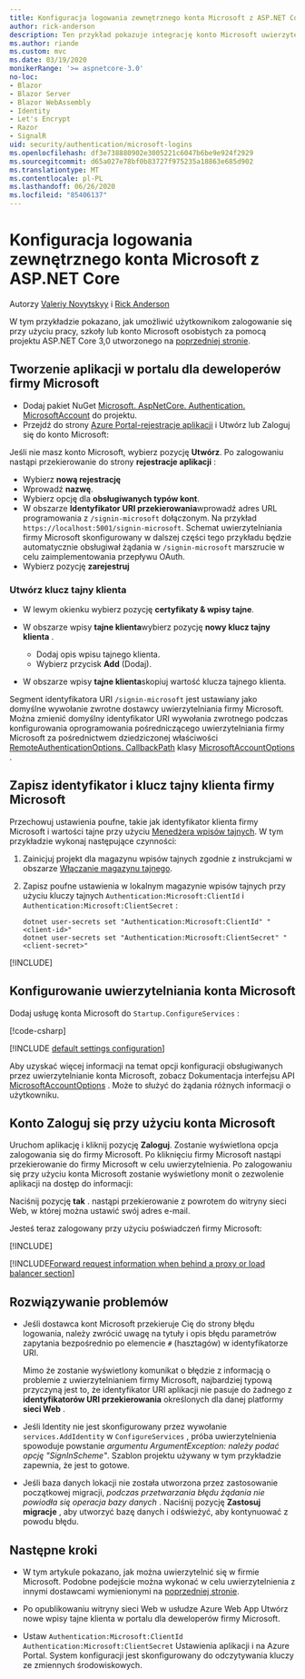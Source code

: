 ```yaml
---
title: Konfiguracja logowania zewnętrznego konta Microsoft z ASP.NET Core
author: rick-anderson
description: Ten przykład pokazuje integrację konto Microsoft uwierzytelniania użytkowników w istniejącej aplikacji ASP.NET Core.
ms.author: riande
ms.custom: mvc
ms.date: 03/19/2020
monikerRange: '>= aspnetcore-3.0'
no-loc:
- Blazor
- Blazor Server
- Blazor WebAssembly
- Identity
- Let's Encrypt
- Razor
- SignalR
uid: security/authentication/microsoft-logins
ms.openlocfilehash: df3e738880902e3005221c6047b6be9e924f2929
ms.sourcegitcommit: d65a027e78bf0b83727f975235a18863e685d902
ms.translationtype: MT
ms.contentlocale: pl-PL
ms.lasthandoff: 06/26/2020
ms.locfileid: "85406137"
---
```

# <a name="microsoft-account-external-login-setup-with-aspnet-core"></a>Konfiguracja logowania zewnętrznego konta Microsoft z ASP.NET Core

Autorzy [Valeriy Novytskyy](https://github.com/01binary) i [Rick Anderson](https://twitter.com/RickAndMSFT)

W tym przykładzie pokazano, jak umożliwić użytkownikom zalogowanie się przy użyciu pracy, szkoły lub konto Microsoft osobistych za pomocą projektu ASP.NET Core 3,0 utworzonego na [poprzedniej stronie](xref:security/authentication/social/index).

## <a name="create-the-app-in-microsoft-developer-portal"></a>Tworzenie aplikacji w portalu dla deweloperów firmy Microsoft

* Dodaj pakiet NuGet [Microsoft. AspNetCore. Authentication. MicrosoftAccount](https://www.nuget.org/packages/Microsoft.AspNetCore.Authentication.MicrosoftAccount/) do projektu.
* Przejdź do strony [Azure Portal-rejestracje aplikacji](https://go.microsoft.com/fwlink/?linkid=2083908) i Utwórz lub Zaloguj się do konto Microsoft:

Jeśli nie masz konto Microsoft, wybierz pozycję **Utwórz**. Po zalogowaniu nastąpi przekierowanie do strony **rejestracje aplikacji** :

* Wybierz **nową rejestrację**
* Wprowadź **nazwę**.
* Wybierz opcję dla **obsługiwanych typów kont**.  <!-- Accounts for any org work with MS domain accounts. Most folks probably want the last option, personal MS accounts. It took 24 hours after setting this up for the keys to work -->
* W obszarze **Identyfikator URI przekierowania**wprowadź adres URL programowania z `/signin-microsoft` dołączonym. Na przykład `https://localhost:5001/signin-microsoft`. Schemat uwierzytelniania firmy Microsoft skonfigurowany w dalszej części tego przykładu będzie automatycznie obsługiwał żądania w `/signin-microsoft` marszrucie w celu zaimplementowania przepływu OAuth.
* Wybierz pozycję **zarejestruj**

### <a name="create-client-secret"></a>Utwórz klucz tajny klienta

* W lewym okienku wybierz pozycję **certyfikaty & wpisy tajne**.
* W obszarze wpisy **tajne klienta**wybierz pozycję **nowy klucz tajny klienta** .

  * Dodaj opis wpisu tajnego klienta.
  * Wybierz przycisk **Add** (Dodaj).

* W obszarze wpisy **tajne klienta**skopiuj wartość klucza tajnego klienta.

Segment identyfikatora URI `/signin-microsoft` jest ustawiany jako domyślne wywołanie zwrotne dostawcy uwierzytelniania firmy Microsoft. Można zmienić domyślny identyfikator URI wywołania zwrotnego podczas konfigurowania oprogramowania pośredniczącego uwierzytelniania firmy Microsoft za pośrednictwem dziedziczonej właściwości [RemoteAuthenticationOptions. CallbackPath](/dotnet/api/microsoft.aspnetcore.authentication.remoteauthenticationoptions.callbackpath) klasy [MicrosoftAccountOptions](/dotnet/api/microsoft.aspnetcore.authentication.microsoftaccount.microsoftaccountoptions) .

## <a name="store-the-microsoft-client-id-and-secret"></a>Zapisz identyfikator i klucz tajny klienta firmy Microsoft

Przechowuj ustawienia poufne, takie jak identyfikator klienta firmy Microsoft i wartości tajne przy użyciu [Menedżera wpisów tajnych](xref:security/app-secrets). W tym przykładzie wykonaj następujące czynności:

1. Zainicjuj projekt dla magazynu wpisów tajnych zgodnie z instrukcjami w obszarze [Włączanie magazynu tajnego](xref:security/app-secrets#enable-secret-storage).
1. Zapisz poufne ustawienia w lokalnym magazynie wpisów tajnych przy użyciu kluczy tajnych `Authentication:Microsoft:ClientId` i `Authentication:Microsoft:ClientSecret` :

    ```dotnetcli
    dotnet user-secrets set "Authentication:Microsoft:ClientId" "<client-id>"
    dotnet user-secrets set "Authentication:Microsoft:ClientSecret" "<client-secret>"
    ```

[!INCLUDE[](~/includes/environmentVarableColon.md)]

## <a name="configure-microsoft-account-authentication"></a>Konfigurowanie uwierzytelniania konta Microsoft

Dodaj usługę konta Microsoft do `Startup.ConfigureServices` :

[!code-csharp[](~/security/authentication/social/social-code/3.x/StartupMS3x.cs?name=snippet&highlight=10-14)]

[!INCLUDE [default settings configuration](includes/default-settings.md)]

Aby uzyskać więcej informacji na temat opcji konfiguracji obsługiwanych przez uwierzytelnianie konta Microsoft, zobacz Dokumentacja interfejsu API [MicrosoftAccountOptions](/dotnet/api/microsoft.aspnetcore.builder.microsoftaccountoptions) . Może to służyć do żądania różnych informacji o użytkowniku.

## <a name="sign-in-with-microsoft-account"></a>Konto Zaloguj się przy użyciu konta Microsoft

Uruchom aplikację i kliknij pozycję **Zaloguj**. Zostanie wyświetlona opcja zalogowania się do firmy Microsoft. Po kliknięciu firmy Microsoft nastąpi przekierowanie do firmy Microsoft w celu uwierzytelnienia. Po zalogowaniu się przy użyciu konta Microsoft zostanie wyświetlony monit o zezwolenie aplikacji na dostęp do informacji:

Naciśnij pozycję **tak** . nastąpi przekierowanie z powrotem do witryny sieci Web, w której można ustawić swój adres e-mail.

Jesteś teraz zalogowany przy użyciu poświadczeń firmy Microsoft:

[!INCLUDE[](includes/chain-auth-providers.md)]

[!INCLUDE[Forward request information when behind a proxy or load balancer section](includes/forwarded-headers-middleware.md)]

## <a name="troubleshooting"></a>Rozwiązywanie problemów

* Jeśli dostawca kont Microsoft przekieruje Cię do strony błędu logowania, należy zwrócić uwagę na tytuły i opis błędu parametrów zapytania bezpośrednio po elemencie `#` (hasztagów) w identyfikatorze URI.

  Mimo że zostanie wyświetlony komunikat o błędzie z informacją o problemie z uwierzytelnianiem firmy Microsoft, najbardziej typową przyczyną jest to, że identyfikator URI aplikacji nie pasuje do żadnego z **identyfikatorów URI przekierowania** określonych dla danej platformy **sieci Web** .
* Jeśli Identity nie jest skonfigurowany przez wywołanie `services.AddIdentity` w `ConfigureServices` , próba uwierzytelnienia spowoduje powstanie *argumentu ArgumentException: należy podać opcję "SignInScheme"*. Szablon projektu używany w tym przykładzie zapewnia, że jest to gotowe.
* Jeśli baza danych lokacji nie została utworzona przez zastosowanie początkowej migracji, *podczas przetwarzania błędu żądania nie powiodła się operacja bazy danych* . Naciśnij pozycję **Zastosuj migracje** , aby utworzyć bazę danych i odświeżyć, aby kontynuować z powodu błędu.

## <a name="next-steps"></a>Następne kroki

* W tym artykule pokazano, jak można uwierzytelnić się w firmie Microsoft. Podobne podejście można wykonać w celu uwierzytelnienia z innymi dostawcami wymienionymi na [poprzedniej stronie](xref:security/authentication/social/index).

* Po opublikowaniu witryny sieci Web w usłudze Azure Web App Utwórz nowe wpisy tajne klienta w portalu dla deweloperów firmy Microsoft.

* Ustaw `Authentication:Microsoft:ClientId` `Authentication:Microsoft:ClientSecret` Ustawienia aplikacji i na Azure Portal. System konfiguracji jest skonfigurowany do odczytywania kluczy ze zmiennych środowiskowych.

